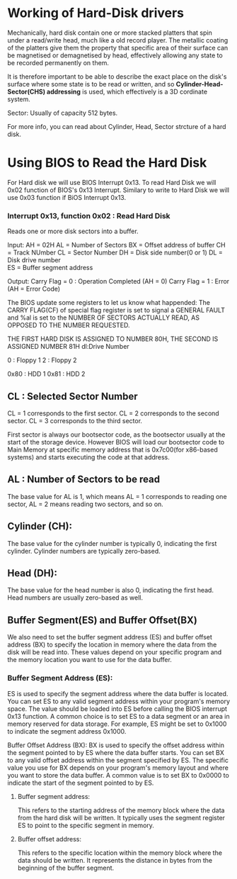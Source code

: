# Working of Hard-Disk drivers

Mechanically, hard disk contain one or more stacked platters that spin under a read/write head, much like a old record player. The metallic coating of the platters give them the property that specific area of their surface can be magnetised or demagnetised by head, effectively allowing any state to be recorded permanently on them.

It is therefore important to be able to describe the exact place on the disk's surface where some state is to be read or written, and so <b>Cylinder-Head-Sector(CHS) addressing</b> is used, which effectively is a 3D cordinate system.

Sector: Usually of capacity 512 bytes.

For more info, you can read about Cylinder, Head, Sector strcture of a hard disk.


# Using BIOS to Read the Hard Disk

For Hard disk we will use BIOS Interrupt 0x13. To read Hard Disk we will 0x02 function of BIOS's 0x13 Interrupt. Similary to write to Hard Disk we will use 0x03 function if BiOS Interrupt 0x13.

### Interrupt 0x13, function 0x02 : Read Hard Disk
Reads one or more disk sectors into a buffer.

Input:	AH = 02H
		AL = Number of Sectors
		BX = Offset address of buffer
		CH = Track NUmber
		CL = Sector Number
		DH = Disk side number(0 or 1)
		DL = Disk drive number	
		ES = Buffer segment address

Output:	Carry Flag = 0 : Operation Completed (AH = 0)
		Carry Flag = 1 : Error (AH = Error Code)

The BIOS update some registers to let us know what happended: The CARRY FLAG(CF) of special flag register is set to signal a GENERAL FAULT and %al is set to the NUMBER OF SECTORS ACTUALLY READ, AS OPPOSED TO THE NUMBER REQUESTED.


THE FIRST HARD DISK IS ASSIGNED TO NUMBER 80H, THE SECOND IS ASSIGNED NUMBER 81H
dl:Drive Number

  0 : Floppy 1
  2 : Floppy 2

  0x80 : HDD 1
  0x81 : HDD 2



## CL : Selected Sector Number

CL = 1 corresponds to the first sector.
CL = 2 corresponds to the second sector.
CL = 3 corresponds to the third sector.

First sector is always our bootsector code, as the bootsector usually at the start of the storage device. However BIOS will load our bootsector code to Main Memory at specific memory address that is 0x7c00(for x86-based systems) and starts executing the code at that address.


## AL : Number of Sectors to be read

The base value for AL is 1, which means AL = 1 corresponds to reading one sector, AL = 2 means reading two sectors, and so on.

## Cylinder (CH):

The base value for the cylinder number is typically 0, indicating the first cylinder. Cylinder numbers are typically zero-based.

## Head (DH):

The base value for the head number is also 0, indicating the first head. Head numbers are usually zero-based as well.

## Buffer Segment(ES) and Buffer Offset(BX)

We also need to set the buffer segment address (ES) and buffer offset address (BX) to specify the location in memory where the data from the disk will be read into. These values depend on your specific program and the memory location you want to use for the data buffer.

### Buffer Segment Address (ES):
ES is used to specify the segment address where the data buffer is located.
You can set ES to any valid segment address within your program's memory space. The value should be loaded into ES before calling the BIOS interrupt 0x13 function.
A common choice is to set ES to a data segment or an area in memory reserved for data storage. For example, ES might be set to 0x1000 to indicate the segment address 0x1000.

Buffer Offset Address (BX):
BX is used to specify the offset address within the segment pointed to by ES where the data buffer starts.
You can set BX to any valid offset address within the segment specified by ES.
The specific value you use for BX depends on your program's memory layout and where you want to store the data buffer.
A common value is to set BX to 0x0000 to indicate the start of the segment pointed to by ES.


1. Buffer segment address:

    This refers to the starting address of the memory block where the data from the hard disk will be written.
    It typically uses the segment register ES to point to the specific segment in memory.


2. Buffer offset address:

    This refers to the specific location within the memory block where the data should be written.
    It represents the distance in bytes from the beginning of the buffer segment.